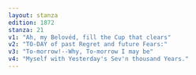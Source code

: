 ```yaml
---
layout: stanza
edition: 1872
stanza: 21
v1: "Ah, my Belovéd, fill the Cup that clears"
v2: "TO-DAY of past Regret and future Fears:"
v3: "To-morrow!--Why, To-morrow I may be"
v4: "Myself with Yesterday's Sev'n thousand Years."
---
```

